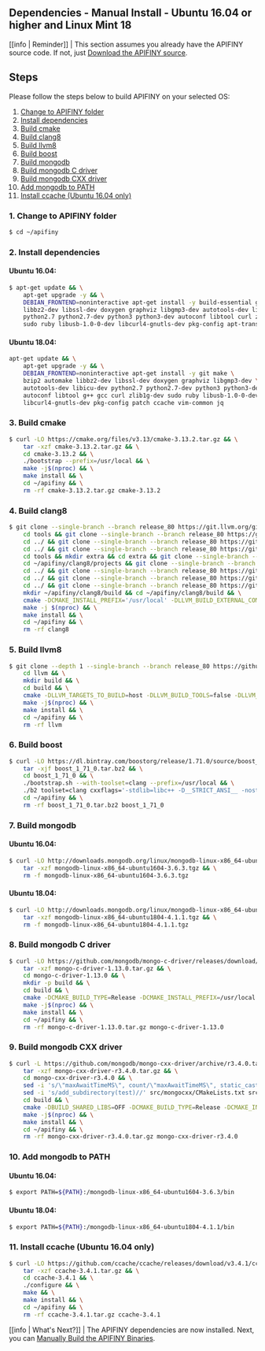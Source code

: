 ## Dependencies - Manual Install - Ubuntu 16.04 or higher and Linux Mint 18

[[info | Reminder]]
| This section assumes you already have the APIFINY source code. If not, just [Download the APIFINY source](../../../../01_build-from-source/01_download-apifiny-source.md).

## Steps

Please follow the steps below to build APIFINY on your selected OS:

1. [Change to APIFINY folder](#1-change-to-apifiny-folder)
2. [Install dependencies](#2-install-dependencies)
3. [Build cmake](#3-build-cmake)
4. [Build clang8](#4-build-clang8) <!-- 5. [Copy clang8 cmake file](#5-copy-clang8-cmake-file) -->
5. [Build llvm8](#5-build-llvm8)
6. [Build boost](#6-build-boost)
7. [Build mongodb](#7-build-mongodb)
8. [Build mongodb C driver](#8-build-mongodb-c-driver)
9. [Build mongodb CXX driver](#9-build-mongodb-cxx-driver)
10. [Add mongodb to PATH](#10-add-mongodb-to-path)
11. [Install ccache (Ubuntu 16.04 only)](#11-install-ccache-(ubuntu-16.04-only))

<!--
### 0. download and run base docker image
```sh
docker pull ubuntu:16.04
docker run -it ubuntu:16.04
  (OR)
docker pull ubuntu:18.04
docker run -it ubuntu:18.04
```
-->

### 1. Change to APIFINY folder
```sh
$ cd ~/apifiny
```

### 2. Install dependencies

#### Ubuntu 16.04:
```sh
$ apt-get update && \
    apt-get upgrade -y && \
    DEBIAN_FRONTEND=noninteractive apt-get install -y build-essential git automake \
    libbz2-dev libssl-dev doxygen graphviz libgmp3-dev autotools-dev libicu-dev \
    python2.7 python2.7-dev python3 python3-dev autoconf libtool curl zlib1g-dev \
    sudo ruby libusb-1.0-0-dev libcurl4-gnutls-dev pkg-config apt-transport-https vim-common jq
```

#### Ubuntu 18.04:
```sh
apt-get update && \
    apt-get upgrade -y && \
    DEBIAN_FRONTEND=noninteractive apt-get install -y git make \
    bzip2 automake libbz2-dev libssl-dev doxygen graphviz libgmp3-dev \
    autotools-dev libicu-dev python2.7 python2.7-dev python3 python3-dev \
    autoconf libtool g++ gcc curl zlib1g-dev sudo ruby libusb-1.0-0-dev \
    libcurl4-gnutls-dev pkg-config patch ccache vim-common jq
```

<!--
### 3. download apifiny
```sh
mkdir -p ~/apifiny && cd ~/apifiny
git clone --recursive --single-branch -b release/2.0.x https://github.com/APIFINY/apifiny.git
```
-->

### 3. Build cmake
```sh
$ curl -LO https://cmake.org/files/v3.13/cmake-3.13.2.tar.gz && \
    tar -xzf cmake-3.13.2.tar.gz && \
    cd cmake-3.13.2 && \
    ./bootstrap --prefix=/usr/local && \
    make -j$(nproc) && \
    make install && \
    cd ~/apifiny && \
    rm -rf cmake-3.13.2.tar.gz cmake-3.13.2
```

### 4. Build clang8
```sh
$ git clone --single-branch --branch release_80 https://git.llvm.org/git/llvm.git clang8 && cd clang8 && git checkout 18e41dc && \
    cd tools && git clone --single-branch --branch release_80 https://git.llvm.org/git/lld.git && cd lld && git checkout d60a035 && \
    cd ../ && git clone --single-branch --branch release_80 https://git.llvm.org/git/polly.git && cd polly && git checkout 1bc06e5 && \
    cd ../ && git clone --single-branch --branch release_80 https://git.llvm.org/git/clang.git clang && cd clang && git checkout a03da8b && \
    cd tools && mkdir extra && cd extra && git clone --single-branch --branch release_80 https://git.llvm.org/git/clang-tools-extra.git && cd clang-tools-extra && git checkout 6b34834 && \
    cd ~/apifiny/clang8/projects && git clone --single-branch --branch release_80 https://git.llvm.org/git/libcxx.git && cd libcxx && git checkout 1853712 && \
    cd ../ && git clone --single-branch --branch release_80 https://git.llvm.org/git/libcxxabi.git && cd libcxxabi && git checkout d7338a4 && \
    cd ../ && git clone --single-branch --branch release_80 https://git.llvm.org/git/libunwind.git && cd libunwind && git checkout 57f6739 && \
    cd ../ && git clone --single-branch --branch release_80 https://git.llvm.org/git/compiler-rt.git && cd compiler-rt && git checkout 5bc7979 && \
    mkdir ~/apifiny/clang8/build && cd ~/apifiny/clang8/build && \
    cmake -DCMAKE_INSTALL_PREFIX='/usr/local' -DLLVM_BUILD_EXTERNAL_COMPILER_RT=ON -DLLVM_BUILD_LLVM_DYLIB=ON -DLLVM_ENABLE_LIBCXX=ON -DLLVM_ENABLE_RTTI=ON -DLLVM_INCLUDE_DOCS=OFF -DLLVM_OPTIMIZED_TABLEGEN=ON -DLLVM_TARGETS_TO_BUILD=X86 -DCMAKE_BUILD_TYPE=Release .. && \
    make -j $(nproc) && \
    make install && \
    cd ~/apifiny && \
    rm -rf clang8
```

<!--
### 5. Copy clang8 cmake file
```sh
$ cp apifiny/.cicd/helpers/clang.make /tmp/clang.cmake
```
-->

### 5. Build llvm8
```sh
$ git clone --depth 1 --single-branch --branch release_80 https://github.com/llvm-mirror/llvm.git llvm && \
    cd llvm && \
    mkdir build && \
    cd build && \
    cmake -DLLVM_TARGETS_TO_BUILD=host -DLLVM_BUILD_TOOLS=false -DLLVM_ENABLE_RTTI=1 -DCMAKE_BUILD_TYPE=Release -DCMAKE_INSTALL_PREFIX=/usr/local -DCMAKE_TOOLCHAIN_FILE='~/apifiny/apifiny/.cicd/helpers/clang.make' -DCMAKE_EXE_LINKER_FLAGS=-pthread -DCMAKE_SHARED_LINKER_FLAGS=-pthread -DLLVM_ENABLE_PIC=NO .. && \
    make -j$(nproc) && \
    make install && \
    cd ~/apifiny && \
    rm -rf llvm
```

### 6. Build boost
```sh
$ curl -LO https://dl.bintray.com/boostorg/release/1.71.0/source/boost_1_71_0.tar.bz2 && \
    tar -xjf boost_1_71_0.tar.bz2 && \
    cd boost_1_71_0 && \
    ./bootstrap.sh --with-toolset=clang --prefix=/usr/local && \
    ./b2 toolset=clang cxxflags='-stdlib=libc++ -D__STRICT_ANSI__ -nostdinc++ -I/usr/local/include/c++/v1 -D_FORTIFY_SOURCE=2 -fstack-protector-strong -fpie' linkflags='-stdlib=libc++ -pie' link=static threading=multi --with-iostreams --with-date_time --with-filesystem --with-system --with-program_options --with-chrono --with-test -q -j$(nproc) install && \
    cd ~/apifiny && \
    rm -rf boost_1_71_0.tar.bz2 boost_1_71_0
```

### 7. Build mongodb

#### Ubuntu 16.04:
```sh
$ curl -LO http://downloads.mongodb.org/linux/mongodb-linux-x86_64-ubuntu1604-3.6.3.tgz && \
    tar -xzf mongodb-linux-x86_64-ubuntu1604-3.6.3.tgz && \
    rm -f mongodb-linux-x86_64-ubuntu1604-3.6.3.tgz
```

#### Ubuntu 18.04:
```sh
$ curl -LO http://downloads.mongodb.org/linux/mongodb-linux-x86_64-ubuntu1804-4.1.1.tgz && \
    tar -xzf mongodb-linux-x86_64-ubuntu1804-4.1.1.tgz && \
    rm -f mongodb-linux-x86_64-ubuntu1804-4.1.1.tgz
```

### 8. Build mongodb C driver
```sh
$ curl -LO https://github.com/mongodb/mongo-c-driver/releases/download/1.13.0/mongo-c-driver-1.13.0.tar.gz && \
    tar -xzf mongo-c-driver-1.13.0.tar.gz && \
    cd mongo-c-driver-1.13.0 && \
    mkdir -p build && \
    cd build && \
    cmake -DCMAKE_BUILD_TYPE=Release -DCMAKE_INSTALL_PREFIX=/usr/local -DENABLE_BSON=ON -DENABLE_SSL=OPENSSL -DENABLE_AUTOMATIC_INIT_AND_CLEANUP=OFF -DENABLE_STATIC=ON -DCMAKE_TOOLCHAIN_FILE='~/apifiny/apifiny/.cicd/helpers/clang.make' .. && \
    make -j$(nproc) && \
    make install && \
    cd ~/apifiny && \
    rm -rf mongo-c-driver-1.13.0.tar.gz mongo-c-driver-1.13.0
```

### 9. Build mongodb CXX driver
```sh
$ curl -L https://github.com/mongodb/mongo-cxx-driver/archive/r3.4.0.tar.gz -o mongo-cxx-driver-r3.4.0.tar.gz && \
    tar -xzf mongo-cxx-driver-r3.4.0.tar.gz && \
    cd mongo-cxx-driver-r3.4.0 && \
    sed -i 's/\"maxAwaitTimeMS\", count/\"maxAwaitTimeMS\", static_cast<int64_t>(count)/' src/mongocxx/options/change_stream.cpp && \
    sed -i 's/add_subdirectory(test)//' src/mongocxx/CMakeLists.txt src/bsoncxx/CMakeLists.txt && \
    cd build && \
    cmake -DBUILD_SHARED_LIBS=OFF -DCMAKE_BUILD_TYPE=Release -DCMAKE_INSTALL_PREFIX=/usr/local -DCMAKE_TOOLCHAIN_FILE='~/apifiny/apifiny/.cicd/helpers/clang.make' .. && \
    make -j$(nproc) && \
    make install && \
    cd ~/apifiny && \
    rm -rf mongo-cxx-driver-r3.4.0.tar.gz mongo-cxx-driver-r3.4.0
```

### 10. Add mongodb to PATH

#### Ubuntu 16.04:
```sh
$ export PATH=${PATH}:/mongodb-linux-x86_64-ubuntu1604-3.6.3/bin
```

#### Ubuntu 18.04:
```sh
$ export PATH=${PATH}:/mongodb-linux-x86_64-ubuntu1804-4.1.1/bin
```

### 11. Install ccache (Ubuntu 16.04 only)
```sh
$ curl -LO https://github.com/ccache/ccache/releases/download/v3.4.1/ccache-3.4.1.tar.gz && \
    tar -xzf ccache-3.4.1.tar.gz && \
    cd ccache-3.4.1 && \
    ./configure && \
    make && \
    make install && \
    cd ~/apifiny && \
    rm -rf ccache-3.4.1.tar.gz ccache-3.4.1
```

<!--
### 12. build apifiny
```sh
$ bash -c "mkdir -p ~/apifiny/apifiny/build && cd ~/apifiny/apifiny/build && export PATH=/usr/lib/ccache:\${PATH} && cmake -DCMAKE_BUILD_TYPE='Release' -DBUILD_MONGO_DB_PLUGIN=true -DCMAKE_TOOLCHAIN_FILE=~/apifiny/apifiny/.cicd/helpers/clang.make -DCMAKE_CXX_COMPILER_LAUNCHER=ccache .. && make -j$(nproc)"
```
-->

[[info | What's Next?]]
| The APIFINY dependencies are now installed. Next, you can [Manually Build the APIFINY Binaries](../01_apifiny-manual-build.md).

